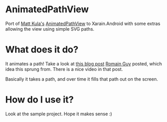 AnimatedPathView
================

Port of [Matt Kula's][matt] [AnimatedPathView][anim] to Xarain.Android with some extras allowing the view using simple SVG paths.

What does it do?
================

It animates a path! Take a look at [this blog post][guyb] [Romain Guy][guy] posted, which idea this sprung from. There is a nice video in that post.

Basically it takes a path, and over time it fills that path out on the screen.

How do I use it?
================

Look at the sample project. Hope it makes sense :)

[matt]: https://github.com/matthewrkula
[anim]: https://github.com/matthewrkula/AnimatedPathView
[guy]: http://www.curious-creature.org/
[guyb]: http://www.curious-creature.org/2013/12/21/android-recipe-4-path-tracing/
